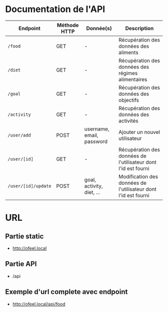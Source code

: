 # Documentation de l'API

| Endpoint | Méthode HTTP | Donnée(s) | Description |
|--|--|--|--|
| `/food` | GET | - | Récupération des données des aliments |
| `/diet` | GET | - | Récupération des données des régimes alimentaires |
| `/goal` | GET | - | Récupération des données des objectifs |
| `/activity` | GET | - | Récupération des données des activités |
| `/user/add` | POST | username, email, password | Ajouter un nouvel utilisateur |
| `/user/[id]` | GET | - | Récupération des données de l'utilisateur dont l'id est fourni |
| `/user/[id]/update` | POST | goal, activity, diet, ... | Modification des données de l'utilisateur dont l'id est fourni |


# URL

## Partie static

- http://ofeel.local

## Partie API

- /api

## Exemple d'url complete avec endpoint

- http://ofeel.local/api/food
